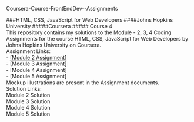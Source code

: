 Coursera-Course-FrontEndDev--Assignments
<div>###HTML, CSS, JavaScript for Web Developers ####Johns Hopkins University #####Coursera ##### Course 4</div>

<div>This repository contains my solutions to the Module - 2, 3, 4 Coding Assignments for the course HTML, CSS, JavaScript for Web Developers by Johns Hopkins University on Coursera. </div>
<div>Assignment Links: </div>
<div>- <a href="https://docs.google.com/document/d/1SJp2oy2vccfEgcIVc6qmx1No1atGzBGr0vsPbxxqi_0/edit#" target="_blank" title="Coursera Course Module 2 Assignment">[Module 2 Assignment]</a></div>
<div>- [Module 3 Assignment]</div>
<div>- [Module 4 Assignment]</div>
<div>- [Module 5 Assignment]</div>
<div>Mockup illustrations are present in the Assignment documents. </div>
<div>Solution Links: </div>

<div>Module 2 Solution </div>
<div>Module 3 Solution </div>
<div>Module 4 Solution </div>
<div>Module 5 Solution </div>
